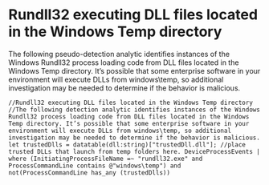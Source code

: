 # Rundll32 executing DLL files located in the Windows Temp directory
The following pseudo-detection analytic identifies instances of the Windows Rundll32 process loading code from DLL files located in the Windows Temp directory. It’s possible that some enterprise software in your environment will execute DLLs from windows\temp, so additional investigation may be needed to determine if the behavior is malicious.

`//Rundll32 executing DLL files located in the Windows Temp directory
//The following detection analytic identifies instances of the Windows Rundll32 process loading code from DLL files located in the Windows Temp directory. It’s possible that some enterprise software in your environment will execute DLLs from windows\temp, so additional investigation may be needed to determine if the behavior is malicious.
let trustedDlls = datatable(dll:string)["trustedDll.dll"]; //place trusted DLLs that launch from temp folders here.
DeviceProcessEvents
| where (InitiatingProcessFileName =~ "rundll32.exe" and ProcessCommandLine contains @"windows\temp") and not(ProcessCommandLine has_any (trustedDlls))`
